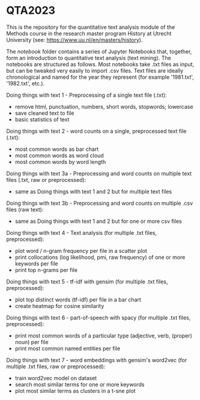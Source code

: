 # QTA2023

This is the repository for the quantitative text analysis module of the Methods course in the research master program History at Utrecht University (see: https://www.uu.nl/en/masters/history). 

The _notebook_ folder contains a series of Jupyter Notebooks that, together, form an introduction to quantitative text analysis (text mining). The notebooks are structured as follows. Most notebooks take .txt files as input, but can be tweaked very easily to import .csv files. Text files are ideally chronological and named for the year they represent (for example '1981.txt', '1982.txt', etc.).

Doing things with text 1 - Preprocessing of a single text file (.txt): 
<ul>
  <li>remove html, punctuation, numbers, short words, stopwords; lowercase</li>
  <li>save cleaned text to file</li>
  <li>basic statistics of text</li>
</ul>

Doing things with text 2 - word counts on a single, preprocessed text file (.txt):
<ul>
  <li>most common words as bar chart</li>
  <li>most common words as word cloud</li>
  <li>most common words by word length</li>
</ul>

Doing things with text 3a - Preprocessing and word counts on multiple text files (.txt, raw or preprocessed):
<ul>
  <li>same as Doing things with text 1 and 2 but for multiple text files</li>
</ul>

Doing things with text 3b - Preprocessing and word counts on multiple .csv files (raw text):
<ul>
  <li>same as Doing things with text 1 and 2 but for one or more csv files</li>
</ul>

Doing things with text 4 - Text analysis (for multiple .txt files, preprocessed):
<ul>
  <li>plot word / n-gram frequency per file in a scatter plot</li>
  <li>print collocations (log likelihood, pmi, raw frequency) of one or more keywords per file</li>
  <li>print top n-grams per file</li>
</ul>

Doing things with text 5 - tf-idf with gensim (for multiple .txt files, preprocessed):
<ul>
  <li>plot top distinct words (tf-idf) per file in a bar chart</li>
  <li>create heatmap for cosine similarity</li>
</ul>

Doing things with text 6 - part-of-speech with spacy (for multiple .txt files, preprocessed):
<ul>
  <li>print most common words of a particular type (adjective, verb, (proper) noun) per file</li>
  <li>print most common named entities per file</li>
</ul>

Doing things with text 7 - word embeddings with gensim's word2vec (for multiple .txt files, raw or preprocessed):
<ul>
  <li>train word2vec model on dataset</li>
  <li>search most similar terms for one or more keywords</li>
  <li>plot most similar terms as clusters in a t-sne plot</li>
</ul>
